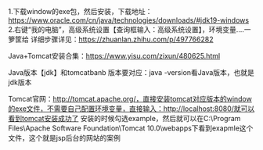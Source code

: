 1.下载window的exe包，然后安装，下载地址：https://www.oracle.com/cn/java/technologies/downloads/#jdk19-windows
2.右键“我的电脑”，高级系统设置【查询框输入：高级系统设置】，环境变量….一箩筐给
详细步骤详见：https://zhuanlan.zhihu.com/p/497766282


Java+Tomcat安装合集：https://www.yisu.com/zixun/480625.html


Java版本【jdk】和tomcatbanb 版本要对应：java -version看Java版本，也就是jdk版本


Tomcat官网：http://tomcat.apache.org/，直接安装tomcat对应版本的window的exe文件，不需要自己配置环境变量，直接输入：http://localhost:8080/就可以看到tomcat安装成功了
安装的时候勾选example，然后就可以在C:\Program Files\Apache Software Foundation\Tomcat 10.0\webapps下看到exapmle这个文件，这个就是jsp后台的网站的案例

